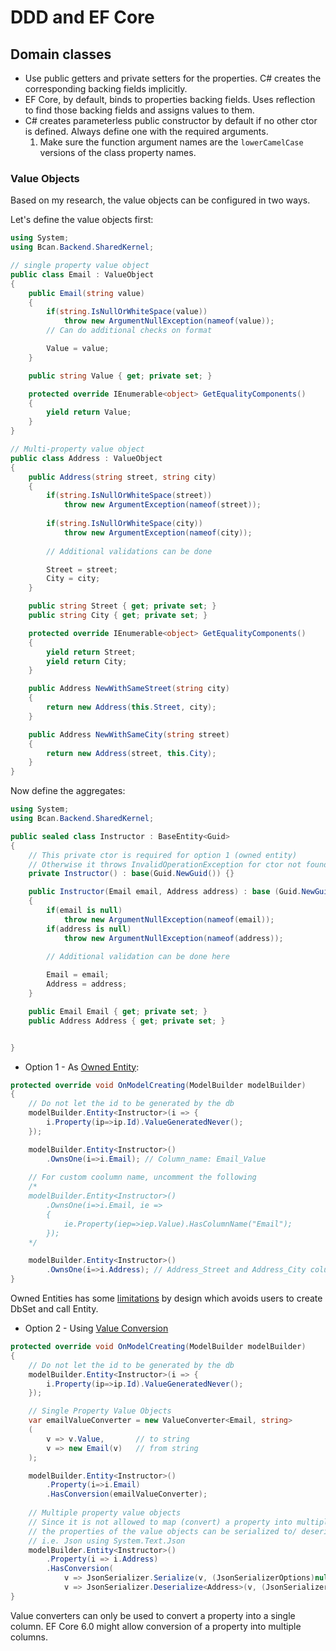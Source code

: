 # DDD and EF Core
## Domain classes 
- Use public getters and private setters for the properties. C# creates the corresponding backing fields implicitly.
- EF Core, by default, binds to properties backing fields. Uses reflection to find those backing fields and assigns values to them.
- C# creates parameterless public constructor by default if no other ctor is defined. Always define one with the required arguments.
    1. Make sure the function argument names are the `lowerCamelCase` versions of the class property names.

### Value Objects
Based on my research, the value objects can be configured in two ways.

Let's define the value objects first:
```csharp
using System;
using Bcan.Backend.SharedKernel;

// single property value object
public class Email : ValueObject
{
    public Email(string value)
    {
        if(string.IsNullOrWhiteSpace(value))
            throw new ArgumentNullException(nameof(value));
        // Can do additional checks on format

        Value = value;
    }

    public string Value { get; private set; }

    protected override IEnumerable<object> GetEqualityComponents()
    {
        yield return Value;
    }
}

// Multi-property value object
public class Address : ValueObject
{
    public Address(string street, string city)
    {
        if(string.IsNullOrWhiteSpace(street))
            throw new ArgumentException(nameof(street));
        
        if(string.IsNullOrWhiteSpace(city))
            throw new ArgumentException(nameof(city));
        
        // Additional validations can be done

        Street = street;
        City = city;
    }

    public string Street { get; private set; }
    public string City { get; private set; }

    protected override IEnumerable<object> GetEqualityComponents()
    {
        yield return Street;
        yield return City;
    }

    public Address NewWithSameStreet(string city)
    {
        return new Address(this.Street, city);
    }

    public Address NewWithSameCity(string street)
    {
        return new Address(street, this.City);
    }
}
```

Now define the aggregates:
```csharp
using System;
using Bcan.Backend.SharedKernel;

public sealed class Instructor : BaseEntity<Guid>
{
    // This private ctor is required for option 1 (owned entity)
    // Otherwise it throws InvalidOperationException for ctor not found.
    private Instructor() : base(Guid.NewGuid()) {}

    public Instructor(Email email, Address address) : base (Guid.NewGuid())
    {
        if(email is null)
            throw new ArgumentNullException(nameof(email));
        if(address is null)
            throw new ArgumentNullException(nameof(address));
        
        // Additional validation can be done here

        Email = email;
        Address = address;
    }

    public Email Email { get; private set; }
    public Address Address { get; private set; }


}
```

- Option 1 - As [Owned Entity](https://docs.microsoft.com/en-us/ef/core/modeling/owned-entities):
```csharp
protected override void OnModelCreating(ModelBuilder modelBuilder)
{
    // Do not let the id to be generated by the db
    modelBuilder.Entity<Instructor>(i => {
        i.Property(ip=>ip.Id).ValueGeneratedNever();
    });

    modelBuilder.Entity<Instructor>()
        .OwnsOne(i=>i.Email); // Column_name: Email_Value
    
    // For custom coolumn name, uncomment the following
    /*
    modelBuilder.Entity<Instructor>()
        .OwnsOne(i=>i.Email, ie =>
        {
            ie.Property(iep=>iep.Value).HasColumnName("Email");
        });
    */

    modelBuilder.Entity<Instructor>()
        .OwnsOne(i=>i.Address); // Address_Street and Address_City column names
}

```
Owned Entities has some [limitations](https://docs.microsoft.com/en-us/ef/core/modeling/owned-entities#limitations) by design which avoids users to create DbSet<OwnedType> and call Entity<OwnedType>. 

- Option 2 - Using [Value Conversion](https://docs.microsoft.com/en-us/ef/core/modeling/value-conversions?tabs=data-annotations)
```csharp
protected override void OnModelCreating(ModelBuilder modelBuilder)
{
    // Do not let the id to be generated by the db
    modelBuilder.Entity<Instructor>(i => {
        i.Property(ip=>ip.Id).ValueGeneratedNever();
    });

    // Single Property Value Objects
    var emailValueConverter = new ValueConverter<Email, string>
    (
        v => v.Value,       // to string
        v => new Email(v)   // from string
    );

    modelBuilder.Entity<Instructor>()
        .Property(i=>i.Email)
        .HasConversion(emailValueConverter);
    
    // Multiple property value objects
    // Since it is not allowed to map (convert) a property into multiple columns
    // the properties of the value objects can be serialized to/ deserialized from a single column.
    // i.e. Json using System.Text.Json
    modelBuilder.Entity<Instructor>()
        .Property(i => i.Address)
        .HasConversion(
            v => JsonSerializer.Serialize(v, (JsonSerializerOptions)null),
            v => JsonSerializer.Deserialize<Address>(v, (JsonSerializerOptions)null));
}
```

Value converters can only be used to convert a property into a single column. EF Core 6.0 might allow conversion of a property into multiple columns.
